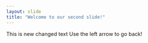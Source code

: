 ```yaml
---
layout: slide
title: "Welcome to our second slide!"
---
```

This is new changed text
Use the left arrow to go back!
